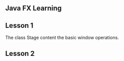 Java FX Learning
------------------------------------

## Lesson 1

The class Stage content the basic window operations.

## Lesson 2


